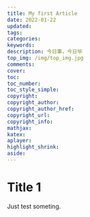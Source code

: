 ```yaml
---
title: My first Article
date: 2022-01-22
updated:
tags:
categories:
keywords:
description: 今日事，今日毕
top_img: /img/top_img.jpg
comments:
cover:
toc:
toc_number:
toc_style_simple:
copyright:
copyright_author:
copyright_author_href:
copyright_url:
copyright_info:
mathjax:
katex:
aplayer:
highlight_shrink:
aside:
---
```


# Title 1

Just test someting.
